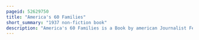 ```yaml
---
pageid: 52629750
title: "America's 60 Families"
short_summary: "1937 non-fiction book"
description: "America's 60 Families is a Book by american Journalist Ferdinand Lundberg published by vanguard Press in 1937. It is an argumentative Analysis of Wealth and Class in the united States and how they are leveraged specifically by what the Author contends is a plutocratic Circle composed of a tightly interlinked Group of 60 Families."
---
```

